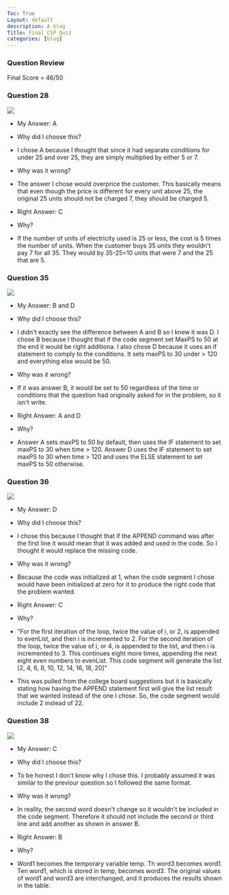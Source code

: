 ```yaml
---
Toc: True
Layout: default
description: A blog
Title: Final CSP Quiz
categories: [blog]
---
```


### Question Review

Final Score = 46/50

### Question 28

![]({{site.baseurl}}/images/28.png)

- My Answer: A
- Why did I choose this?
- I chose A because I thought that since it had separate conditions for under 25 and over 25, they are simply multiplied by either 5 or 7.
- Why was it wrong?
- The answer I chose would overprice the customer. This basically means that even though the price is different for every unit above 25, the original 25 units should not be charged 7, they should be charged 5.

- Right Answer: C
- Why?
- If the number of units of electricity used is 25 or less, the cost is 5 times the number of units. When the customer buys 35 units they wouldn't pay 7 for all 35. They would by 35-25=10 units that were 7 and the 25 that are 5.

### Question 35

![]({{site.baseurl}}/images/35.png)

- My Answer: B and D
- Why did I choose this?
- I didn't exactly see the difference between A and B so I knew it was D. I chose B because I thought that if the code segment set MaxPS to 50 at the end it would be right additiona. I also chose D because it uses an if statement to comply to the conditions. It sets maxPS to 30 under > 120 and everything else would be 50.
- Why was it wrong?
- If it was answer B, it would be set to 50 regardless of the time or conditions that the question had originally asked for in the problem, so it isn't write.

- Right Answer: A and D
- Why?
- Answer A sets maxPS to 50 by default, then uses the IF statement to set maxPS to 30 when time > 120. Answer D uses the IF statement to set maxPS to 30 when time > 120 and uses the ELSE statement to set maxPS to 50 otherwise.

### Question 36

![]({{site.baseurl}}/images/36.png)

- My Answer: D
- Why did I choose this?
- I chose this because I thought that if the APPEND command was after the first line it would mean that it was added and used in the code. So I thought it would replace the missing code.
- Why was it wrong?
- Because the code was initialized at 1, when the code segment I chose would have been initialized at zero for it to produce the right code that the problem wanted.

- Right Answer: C
- Why?
- "For the first iteration of the loop, twice the value of i, or 2, is appended to evenList, and then i is incremented to 2. For the second iteration of the loop, twice the value of i, or 4, is appended to the list, and then i is incremented to 3. This continues eight more times, appending the next eight even numbers to evenList. This code segment will generate the list [2, 4, 6, 8, 10, 12, 14, 16, 18, 20]"
- This was pulled from the college board suggestions but it is basically stating how having the APPEND statement first will give the list result that we wanted instead of the one I chose. So, the code segment would include 2 instead of 22.

### Question 38

![]({{site.baseurl}}/images/38.png)

- My Answer: C
- Why did I choose this?
- To be honest I don't know why I chose this. I probably assumed it was similar to the previour question so I followed the same format. 
- Why was it wrong?
- In reality, the second word doesn't change so it wouldn't be included in the code segment. Therefore it should not include the second or third line and add another as shown in answer B.

- Right Answer: B
- Why?
- Word1 becomes the temporary variable temp. Th word3 becomes word1. Ten word1, which is stored in temp, becomes word3. The original values of word1 and word3 are interchanged, and it produces the results shown in the table.
